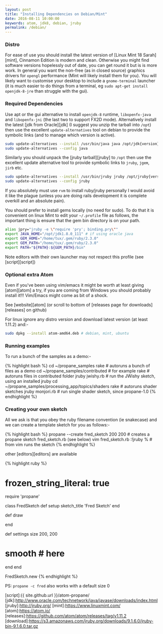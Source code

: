 ```yaml
---
layout: post
title: "Installing Dependencies on Debian/Mint"
date: 2016-08-11 10:00:00
keywords: atom, jdk8, debian, jruby
permalink: /debian/
---
```

### Distro ###

For ease of use you should install the latest version of [Linux Mint 18 Sarah][mint], Cinnamon Edition is modern and clean. Otherwise you might find software versions hopelessly out of date, you can get round it but is is more work.  In general you want the non-free (as in closed source) graphics drivers for `opengl` performance (Mint will likely install them for you).  You will likely want to customise your desktop to include a  `gnome-terminal` launcher (it is much easier to do things from a terminal, eg `sudo apt-get install openjdk-8-jre` than struggle with the gui).

### Required Dependencies ###

Use apt or the gui alternative to install `openjdk-8` runtime, `libopenfx-java` and `libopenfx-jni` (the last two to support FX2D mode). Alternatively install the latest [jdk from Oracle][jdk] (I suggest you unzip the tarball into `/opt`) then use the excellent `update-alternatives` tool on debian to provide the symbolic links (and to manage which version is active).

```bash
sudo update-alternatives --install /usr/bin/java java /opt/jdk{version}/bin/java 100
sudo update-alternatives --config java
```

Similarly you should unpack the [jruby tarball][jruby] to `/opt`  then use the excellent update alternative tool to provide symbolic links to `jruby`, `jgem`, `jirb` etc.

```bash
sudo update-alternatives --install /usr/bin/jruby jruby /opt/jruby{version}/bin/jruby 100
sudo update-alternatives --config jruby
```

If you absolutely must use `rvm` to install ruby/jruby personally I would avoid it like the plague (unless you are doing rails development it is complete overkill and an absolute pain).

You should prefer to install gems locally (no need for sudo). To do that it is convenient on linux Mint to edit your `~/.profile` file as follows, the important thing is ensure that the gem bin directory is on your path.

```bash
alias jpry="jruby -e \"require 'pry'; binding.pry\""
export JAVA_HOME="/opt/jdk1.8.0_111" # if using oracle java
export GEM_HOME="/home/tux/.gem/ruby/2.3.0"
export GEM_PATH="/home/tux/.gem/ruby/2.3.0"
export PATH="${PATH}:${GEM_PATH}/bin"
```
Note editors with their own launcher may not respect this profile (see [script][script])

### Optional extra Atom ###

Even if you've been using vim/emacs it might be worth at least giving [atom][atom] a try, if you are coming from Windows you should probably install it!!! Vim/Emacs might come as bit of a shock.

See [website][atom] (or scroll to bottom of [releases page for downloads][releases] on github)

For linux ignore any distro version and download latest version (at least 1.11.2) and:-

```bash
sudo dpkg --install atom-amd64.deb # debian, mint, ubuntu
```
### Running examples

To run a bunch of the samples as a demo:-

{% highlight bash %}
cd ~/propane_samples
rake # autoruns a bunch of files as a demo
cd ~/propane_samples/contributed # for example
rake # autoruns files in contributed folder
jruby jwishy.rb # run the JWishy sketch, using an installed jruby
cd ~/propane_samples/processing_app/topics/shaders
rake # autoruns shader sketches
jruby monjori.rb # run single shader sketch, since propane-1.0
{% endhighlight %}

### Creating your own sketch

All we ask is that you obey the ruby filename convention (ie snakecase) and we can create a template sketch for you as follows:-

{% highlight bash %}
propane --create fred_sketch 200 200 # creates a propane sketch fred_sketch.rb (see below)
vim fred_sketch.rb
:!jruby % # from vim runs the sketch
{% endhighlight %}

other [editors][editors] are available

{% highlight ruby %}
# frozen_string_literal: true
require 'propane'

class FredSketch
  def setup
  sketch_title 'Fred Sketch'
  end
  
  def draw
  
  end
  
  def settings
  size 200, 200
  # smooth # here
  end
end

FredSketch.new
{% endhighlight %}

PS: `propane -c fred` also works with a default size 0

[script]:{{ site.github.url }}/atom-propane/
[jdk]:http://www.oracle.com/technetwork/java/javase/downloads/index.html
[jruby]:http://jruby.org/
[mint]:https://www.linuxmint.com/
[atom]:https://atom.io/
[releases]:https://github.com/atom/atom/releases/tag/v1.11.2
[download]:https://s3.amazonaws.com/jruby.org/downloads/9.1.6.0/jruby-bin-9.1.6.0.tar.gz
